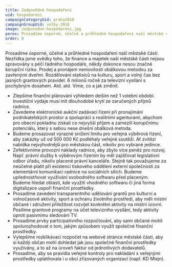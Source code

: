 ```yaml
---
title: Zodpovědné hospodaření
uid: hospodareni
campaignCategoryUid: praha2018
campaignGroupUid: volby-2018
image: zodpovedne-hospodareni.jpg
perex: Prosadíme úsporné, účelné a průhledné hospodaření naší městské části. Nezřídka jsme svědky toho, že finance a majetek naší městské části nejsou spravovány s péčí řádného hospodáře, někdy dokonce nesou značné korupční riziko. Prodej a pronájem nemovitostí obálkovou metodou za zavřenými dveřmi. Rozdělování statisíců na kulturu, sport a volný čas bez jasných grantových pravidel. 6 milionů ročně za televizní vysílání s pochybným dosahem. Atd. atd. Víme, co a jak změnit.
order: 8
---
```


Prosadíme úsporné, účelné a průhledné hospodaření naší městské části. Nezřídka jsme svědky toho, že finance a majetek naší městské části nejsou spravovány s péčí řádného hospodáře, někdy dokonce nesou značné korupční riziko. Prodej a pronájem nemovitostí obálkovou metodou za zavřenými dveřmi. Rozdělování statisíců na kulturu, sport a volný čas bez jasných grantových pravidel. 6 milionů ročně za televizní vysílání s pochybným dosahem. Atd. atd. Víme, co a jak změnit.
* Zlepšíme finanční plánování výhledem delším než 1 volební období. Investiční výdaje musí mít dlouhodobé krytí ze zaručených příjmů radnice.
* Zavedeme elektronické aukční zadávací řízení při pronajímání podnikatelských prostor a spolupráci s realitními agenturami, abychom pro obecní pokladnu získali co nejvyšší příjem a zamezili korupčnímu potenciálu, který s sebou nese dnešní obálková metoda.
* Budeme prosazovat výrazné snížení limitu pro veřejná výběrová řízení, aby zakázky už od 500 000 Kč  podléhaly veřejné soutěži. Ať zvítězí nabídka nejvýhodnější pro městskou část, nikoliv pro vybrané jedince.
* Zefektivníme provozní náklady radnice, aby zbylo více peněz pro rozvoj. Např. právní služby k výběrovým řízením by měl zajišťovat legislativní odbor úřadu, nikoliv placené právní kanceláře. Stejně tak považujeme za neúčelné platit při existenci tiskového oddělení externí společnosti za elementární komunikaci radnice na sociálních sítích. Budeme upřednostňovat využívání svobodného softwaru před placeným. Budeme hledat oblasti, kde využití vhodného softwaru či jiná forma digitalizace uspoří finanční prostředky.
* Prosadíme zavedení transparentního udělování grantů pro kulturní a volnočasové aktivity, sport a ochranu životního prostředí, aby měli místní občané i sdružení příležitost rozvíjet konkrétní aktivity na místní úrovni. Posílíme grantové programy na účet televizního vysílání, tedy aktivity oproti pasivnímu sledování TV.
* Prosadíme prvky participativního rozpočtování, aby sami občané mohli spolurozhodovat o tom, jakým způsobem využít společné finanční prostředky.
* Vylepšíme  rozklikávací rozpočet na webové stránce městské části, aby si každý občan mohl dohledat jak jsou společné finanční prostředky využívány, a to až na úroveň faktur od jednotlivých  dodavatelů.
* Prosadíme, aby se pravidla veřejné kontroly pro nakládání s veřejnými prostředky uplatňovala i u obcí zřizovaných organizací (např.  KD Mlejn).

